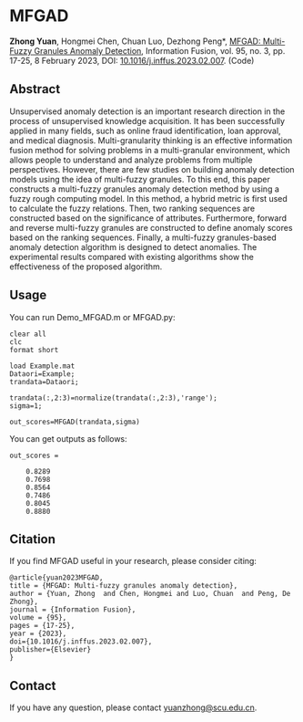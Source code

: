 # MFGAD
**Zhong Yuan**, Hongmei Chen, Chuan Luo, Dezhong Peng*, [MFGAD: Multi-Fuzzy Granules Anomaly Detection](Paper/2023-MFGAD.pdf), Information Fusion, vol. 95, no. 3, pp. 17-25, 
8 February 2023, DOI: [10.1016/j.inffus.2023.02.007](https://doi.org/10.1016/j.inffus.2023.02.007). (Code)

## Abstract
Unsupervised anomaly detection is an important research direction in the process of unsupervised knowledge acquisition. It has been successfully applied in many fields, such as online fraud identification, loan approval, and medical diagnosis. Multi-granularity thinking is an effective information fusion method for solving problems in a multi-granular environment, which allows people to understand and analyze problems from multiple perspectives. However, there are few studies on building anomaly detection models using the idea of multi-fuzzy granules. To this end, this paper constructs a multi-fuzzy granules anomaly detection method by using a fuzzy rough computing model. In this method, a hybrid metric is first used to calculate the fuzzy relations. Then, two ranking sequences are constructed based on the significance of attributes. Furthermore, forward and reverse multi-fuzzy granules are constructed to define anomaly scores based on the ranking sequences. Finally, a multi-fuzzy granules-based anomaly detection algorithm is designed to detect anomalies. The experimental results compared with existing algorithms show the effectiveness of the proposed algorithm.

## Usage
You can run Demo_MFGAD.m or MFGAD.py:
```
clear all
clc
format short

load Example.mat
Dataori=Example;
trandata=Dataori;

trandata(:,2:3)=normalize(trandata(:,2:3),'range');
sigma=1;

out_scores=MFGAD(trandata,sigma)

```
You can get outputs as follows:
```
out_scores =

    0.8289
    0.7698
    0.8564
    0.7486
    0.8045
    0.8880
```

## Citation
If you find MFGAD useful in your research, please consider citing:
```
@article{yuan2023MFGAD,
title = {MFGAD: Multi-fuzzy granules anomaly detection},
author = {Yuan, Zhong  and Chen, Hongmei and Luo, Chuan  and Peng, De Zhong},
journal = {Information Fusion},
volume = {95},
pages = {17-25},
year = {2023},
doi={10.1016/j.inffus.2023.02.007},
publisher={Elsevier}
}
```

## Contact
If you have any question, please contact yuanzhong@scu.edu.cn.
